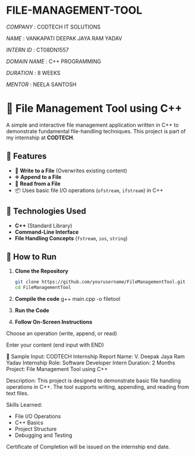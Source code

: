 # FILE-MANAGEMENT-TOOL

*COMPANY* : CODTECH IT SOLUTIONS

*NAME* : VANKAPATI DEEPAK JAYA RAM YADAV

*INTERN ID* : CT08DN1557

*DOMAIN NAME* : C++ PROGRAMMING

*DURATION* : 8 WEEKS

*MENTOR* : NEELA SANTOSH

# 📁 File Management Tool using C++

A simple and interactive file management application written in C++ to demonstrate fundamental file-handling techniques. This project is part of my internship at **CODTECH**.

## 📌 Features

- 📄 **Write to a File** (Overwrites existing content)
- ➕ **Append to a File**
- 📖 **Read from a File**
- 📦 Uses basic file I/O operations (`ofstream`, `ifstream`) in C++

## 🔧 Technologies Used

- **C++** (Standard Library)
- **Command-Line Interface**
- **File Handling Concepts** (`fstream`, `ios`, `string`)


## 🚀 How to Run

1. **Clone the Repository**
   ```bash
   git clone https://github.com/yourusername/FileManagementTool.git
   cd FileManagementTool

2. **Compile the code**
   g++ main.cpp -o filetool

3. **Run the Code**

4. **Follow On-Screen Instructions**

Choose an operation (write, append, or read)

Enter your content (end input with END)

🧪 Sample Input: 
CODTECH Internship Report
Name: V. Deepak Jaya Ram Yadav
Internship Role: Software Developer Intern
Duration: 2 Months
Project: File Management Tool using C++

Description:
This project is designed to demonstrate basic file handling operations in C++.
The tool supports writing, appending, and reading from text files.

Skills Learned:
- File I/O Operations
- C++ Basics
- Project Structure
- Debugging and Testing

Certificate of Completion will be issued on the internship end date.
